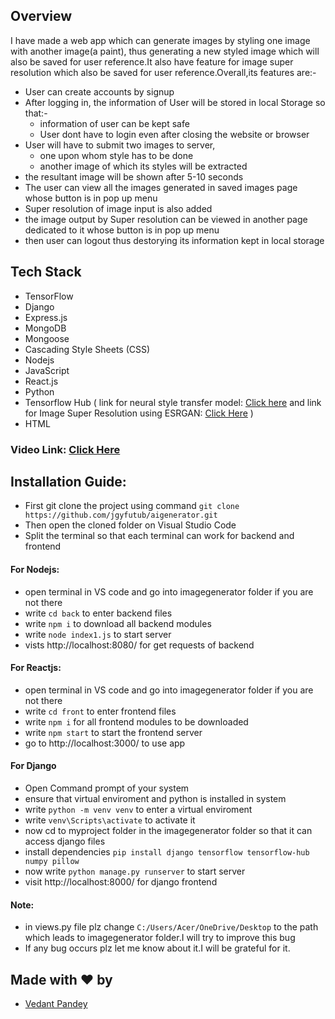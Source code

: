 ## Overview

I have made a web app which can generate images by styling one image with another image(a paint), thus generating a new styled image which will also be saved for user reference.It also have feature for image super resolution which also be saved for user reference.Overall,its features are:-

- User can create accounts by signup
- After logging in, the information of User will be stored in local Storage so that:-
  - information of user can be kept safe
  - User dont have to login even after closing the website or browser
- User will have to submit two images to server,
  - one upon whom style has to be done
  - another image of which its styles will be extracted
- the resultant image will be shown after 5-10 seconds
- The user can view all the images generated in saved images page whose button is in pop up menu
- Super resolution of image input is also added
- the image output by Super resolution can be viewed in another page dedicated to it whose button is in pop up menu
- then user can logout thus destorying its information kept in local storage

## Tech Stack

- TensorFlow
- Django 
- Express.js
- MongoDB
- Mongoose
- Cascading Style Sheets (CSS) 
- Nodejs 
- JavaScript
- React.js
- Python
- Tensorflow Hub ( link for neural style transfer model: [Click here](https://tfhub.dev/google/magenta/arbitrary-image-stylization-v1-256/2) and link for Image Super Resolution using ESRGAN: [Click Here](https://tfhub.dev/captain-pool/esrgan-tf2/1) )
- HTML

### Video Link: [Click Here](https://youtu.be/rEmhwUOeez4)

## Installation Guide:

- First git clone the project using command ` git clone https://github.com/jgyfutub/aigenerator.git `
- Then open the cloned folder on Visual Studio Code
- Split the terminal so that each terminal can work for backend and frontend
  
#### For Nodejs:

- open terminal in VS code and go into imagegenerator folder if you are not there
- write ` cd back ` to enter backend files
- write ` npm i ` to download all backend modules
- write ` node index1.js ` to start server
- vists http://localhost:8080/ for get requests of backend
  
#### For Reactjs:

- open terminal in VS code and go into imagegenerator folder if you are not there
- write ` cd front ` to enter frontend files
- write ` npm i ` for all frontend modules to be downloaded
- write ` npm start ` to start the frontend server
- go to http://localhost:3000/ to use app

#### For Django

- Open Command prompt of your system
- ensure that virtual enviroment and python is installed in system
- write ` python -m venv venv ` to enter a virtual enviroment
- write ` venv\Scripts\activate ` to activate it
- now cd to myproject folder in the imagegenerator folder so that it can access django files
- install dependencies ` pip install django tensorflow tensorflow-hub numpy pillow `
- now write ` python manage.py runserver ` to start server
- visit http://localhost:8000/ for django frontend

#### Note:
- in views.py file plz change ` C:/Users/Acer/OneDrive/Desktop ` to the path which leads to imagegenerator folder.I will try to improve this bug
- If any bug occurs plz let me know about it.I will be grateful for it.

## Made with ❤️ by
- [Vedant Pandey](https://github.com/jgyfutub)